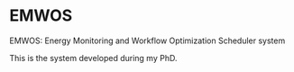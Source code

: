 # EMWOS
EMWOS: Energy Monitoring and Workflow Optimization Scheduler system


This is the system developed during my PhD.